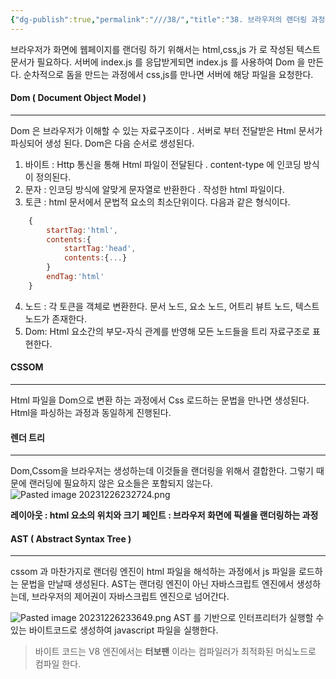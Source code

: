 ```yaml
---
{"dg-publish":true,"permalink":"///38/","title":"38. 브라우저의 랜더링 과정","tags":["javascript"]}
---
```


브라우저가 화면에 웹페이지를 랜더링 하기 위해서는 html,css,js 가 로 작성된 텍스트 문서가 필요하다. 서버에 index.js 를 응답받게되면 index.js 를 사용하여 Dom 을 만든다. 순차적으로 돔을 만드는 과정에서 css,js를 만나면 서버에 해당 파일을 요청한다.

#### Dom ( Document Object Model )
---
Dom 은 브라우저가 이해할 수 있는 자료구조이다 . 서버로 부터 전달받은 Html 문서가 파싱되어 생성 된다. Dom은 다음 순서로 생성된다.
1. 바이트 :
   Http 통신을 통해 Html 파일이 전달된다 . content-type 에 인코딩 방식이 정의된다.
2. 문자  :
   인코딩 방식에 알맞게 문자열로 반환한다 . 작성한 html 파일이다. 
3. 토큰 :
   html 문서에서 문법적 요소의 최소단위이다.  다음과 같은 형식이다.
```javascript
	{
		startTag:'html',
		contents:{
			startTag:'head',
			contents:{...}
		}
		endTag:'html'
	}
```
4. 노드 :
   각 토큰을 객체로 변환한다. 문서 노드, 요소 노드, 어트리 뷰트 노드, 텍스트 노드가 존재한다.
5. Dom:
   Html 요소간의 부모-자식 관계를 반영해 모든 노드들을 트리 자료구조로 표현한다.

#### CSSOM
---
Html 파일을 Dom으로 변환 하는 과정에서 Css 로드하는 문법을 만나면 생성된다.
Html을 파싱하는 과정과 동일하게 진행된다.

#### 렌더 트리
---
Dom,Cssom을 브라우저는 생성하는데 이것들을 랜더링을 위해서 결합한다. 그렇기 때문에 랜러딩에 필요하지 않은 요소들은 포함되지 않는다.
![Pasted image 20231226232724.png](/img/user/images/Pasted-image-20231226232724.png)

**레이아웃 : html 요소의 위치와 크기**
**페인트 : 브라우저 화면에 픽셀을 랜더링하는 과정**


#### AST ( Abstract Syntax Tree )
---
cssom 과 마찬가지로 랜더링 엔진이 html 파일을 해석하는 과정에서 js 파일을 로드하는 문법을 만날때 생성된다. AST는 랜더링 엔진이 아닌 자바스크립트 엔진에서 생성하는데,  브라우저의 제어권이 자바스크립트 엔진으로 넘어간다.

![Pasted image 20231226233649.png](/img/user/images/Pasted-image-20231226233649.png)
AST 를 기반으로 인터프리터가 실행할 수 있는 바이트코드로 생성하여 javascript 파일을 실행한다.
>
>바이트 코드는 V8 엔진에서는 **터보팬** 이라는 컴파일러가 최적화된 머싴노드로 컴파일 한다.